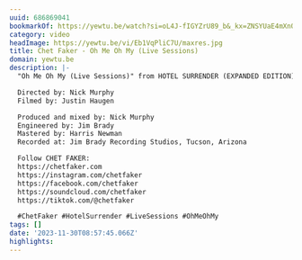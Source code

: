 ```yaml
---
uuid: 686869041
bookmarkOf: https://yewtu.be/watch?si=oL4J-fIGYZrU89_b&_kx=ZNSYUaE4mXnOEYYW_GvyYeFFKqXjaFpnCkMHemudBuY%3D.aVinKJ&v=Eb1VqPliC7U&feature=youtu.be
category: video
headImage: https://yewtu.be/vi/Eb1VqPliC7U/maxres.jpg
title: Chet Faker - Oh Me Oh My (Live Sessions)
domain: yewtu.be
description: |-
  "Oh Me Oh My (Live Sessions)" from HOTEL SURRENDER (EXPANDED EDITION); Stream it here: https://chet-fakerau.lnk.to/hseeID

  Directed by: Nick Murphy
  Filmed by: Justin Haugen

  Produced and mixed by: Nick Murphy
  Engineered by: Jim Brady
  Mastered by: Harris Newman
  Recorded at: Jim Brady Recording Studios, Tucson, Arizona

  Follow CHET FAKER:
  https://chetfaker.com
  https://instagram.com/chetfaker
  https://facebook.com/chetfaker
  https://soundcloud.com/chetfaker
  https://tiktok.com/@chetfaker

  #ChetFaker #HotelSurrender #LiveSessions #OhMeOhMy
tags: []
date: '2023-11-30T08:57:45.066Z'
highlights: 
---
```



